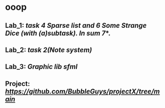 # ooop
## **Lab_1**: *task 4 Sparse list and 6 Some Strange Dice (with (a)subtask). In sum 7**.
## **Lab_2**: *task 2(Note system)*
## **Lab_3**: *Graphic lib sfml*
## **Project**: *https://github.com/BubbleGuys/projectX/tree/main*